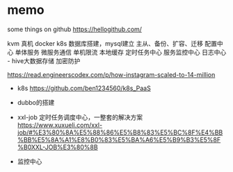 # memo
some things on github https://hellogithub.com/

kvm 真机 docker k8s
数据库搭建，mysql建立 主从、备份、扩容、迁移
配置中心
单体服务 微服务通信 单机限流 本地缓存
定时任务中心
服务监控中心
日志中心 - hive大数据存储
加密防护

https://read.engineerscodex.com/p/how-instagram-scaled-to-14-million

- k8s https://github.com/ben1234560/k8s_PaaS

- dubbo的搭建
- xxl-job 定时任务调度中心，一整套的解决方案 https://www.xuxueli.com/xxl-job/#%E3%80%8A%E5%88%86%E5%B8%83%E5%BC%8F%E4%BB%BB%E5%8A%A1%E8%B0%83%E5%BA%A6%E5%B9%B3%E5%8F%B0XXL-JOB%E3%80%8B
- 监控中心
